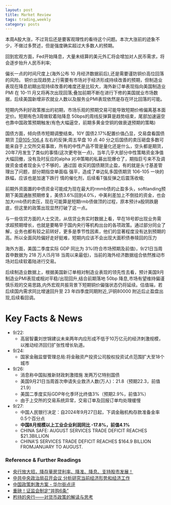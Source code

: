 ```yaml
---
layout: post
title: Market Review
tags: trading,weekly
category: posts
---
```


本周A股大涨，不过背后还是要客观理性的看待这个问题。本次大涨前的迹象不少，不做过多赘述，但是强度确实超过大多数人的预期。

回到宏观方面，Fed开始降息，大量未结算的美元外汇将会增加对人民币需求，将会逐步抬升人民币利率;

偏长一点的时间尺度上(海外公布 10 月经济数据前后),还是需要谨防铜价高位回落的风险。 铜价出现趋势上行需要有市场对于经济形成持续改善的预期，但制造业表现在降息初期出现持续改善的难度还是比较大，海外新订单表现指向美国制造业 PMI 在 10-11 月又将再次出现回落;叠加前期不断在进行下修的美国就业市场数据，后续美国新增非农就业人数以及服务业PMI表现依然是存在环比回落的可能。

短期内外利好政策推出的初期，市场乐观的预期交易可能导致短期价格偏离基本面定价。短期有色3周做软着陆降息 50bps的周线反弹算是趋势结束，尾部加速逼空也靠中国政策预期触发(有色大幅逼空，前期多黄金空铜的做衰退预期的策略)

国债方面，倾向债市短期调整结束。10Y 国债2.17%配置价值凸显，交易盘看国债期货 T@105-106.4 左右的反弹;周五早盘 10 点 40 分之后国债的卖压砸盘多数可能来自于上交所交易事故，所有的中性产品不管是量化还是什么，空头都是期货，20年7月发生了类似的事情(这次更夸张一点)，当年几乎大部分中性策略资金净值大幅回撤，没有及时反应的alpha 对冲策略的私募出现爆仓了，期指巨亏来不及调拨资金或者现金头寸不够的，通过固 收买的国债期货止盈，有的就是头寸基差管理出了问题，部分期指空单面临 强平，造成了单边轧多国债期货 106-105 一块的跌幅，应该也是加速下跌行
情的催化剂，后续看T强反弹之后震荡收缩;

前期外资面置的中债资金可能成为现在最大的rmmb债的止盈多头，softlanding预期下美国通胀预期修复，美债3.6%回到4.0%，中美利差加上不倒挂的资金，也会加大rmb债的卖压，现在可能算是短期rmb债做顶的过程，原本预计a股阴跌磨底，但这里的政策出现显然打破了这一点。

与一些信贷方面的人士交流，从信贷业务实时数据上看，早在18号即出现业务需求超预期增长，也就是要略早于国内央行等机构出台的各项政策。通过部分同业了解，业务也都有较之前转好，更多是季节性因素，他们的显著程度没有达到预期的高。所以全面风险偏好走好挺难，短期内应该不会出现大面积债券赎回的压力

海外方面，美国二季度实际 GDP 同比为 3%(符合市场预期及前值)，9/21日当周首申数据为 218 万人(5月18 当周以来最低)，当前的海外经济数据组合依然推动市场对后续软着陆进行交易。

后续制造业数据上，根据美国新订单相对制造业表现的领先性去看，预计美国9月制造业PMI表现或相对平稳/出现回升,结合前期落地 50bp 降息,市场有望维持偏谨慎乐观的交易思路,内外宏观共振背景下短期铜价偏强状态仍将延续。估值端，若后续国内需求同比增速回升至 23 年四季度同期附近,沪铜80000 附近后止盈盘出现,后续看回调。

# Key Facts & News

- 9/22:
    - 高层智囊刘世锦建议未来两年内应形成不低于10万亿元的经济刺激规模，以推动经济回归扩张性增长轨道。
- 9/24: 
    - 国家金融监督管理总局:将金融资产投资公司股权投资试点范围扩大至18个城市
- 9/26:
    - 消息称中国拟推新财政刺激措施 发两万亿特别国债
    - 美国9月21日当周首次申请失业救济人数(万人)：21.8（预期22.3，前值21.9）
    - 美国二季度实际GDP年化季环比终值3%（预期2.9%，前值3%）
    - 由于上交所的交易系统异常，交易订单及回报订单均处理缓慢
- 9/27:
    - 中国人民银行决定：自2024年9月27日起，下调金融机构存款准备金率0.5个百分点
    - **中国8月规模以上工业企业利润同比 -17.8%，前值4.1%**
    - CHINA SAFE: AUGUST SERVICES TRADE DEFICIT REACHES $21.3BILLION
    - CHINA'S SERVICES TRADE DEFICIT REACHES $164.9 BILLION FROMJANUARY TO AUGUST.
    
### Reference & Further Readings

- [央行放大招，降存量房贷利率、降准、降息、支持股市发展！](https://mp.weixin.qq.com/s/kDgePGH-wdUP4rmywIvijQ)
- [中共中央政治局召开会议 分析研究当前经济形势和经济工作](https://mp.weixin.qq.com/s/mdUoDQDuEmOnLUqF_Wy1RA)
- [中国政策刺激方案 - 华尔街点评](https://mp.weixin.qq.com/s/rBjIRAEzSZdHRB3gnzYWdQ)
- [重磅！证监会制定“并购6条”](https://mp.weixin.qq.com/s/3trhkBi4mred7F9PNYi-Xg)
- [矜持的央行——对货币政策的解读与思考](https://mp.weixin.qq.com/s/HRlx3WDxNOcn8bA9d0lgiQ)
